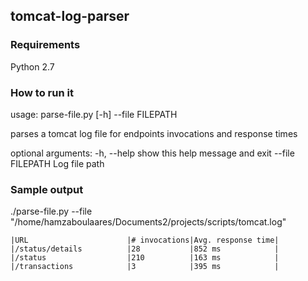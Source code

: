 ## tomcat-log-parser

### Requirements
Python 2.7

### How to run it
usage: parse-file.py [-h] --file FILEPATH

parses a tomcat log file for endpoints invocations and response times

optional arguments:
  -h, --help       show this help message and exit
  --file FILEPATH  Log file path
  
### Sample output
./parse-file.py --file "/home/hamzaboulaares/Documents2/projects/scripts/tomcat.log"
```
|URL                      |# invocations|Avg. response time|
|/status/details          |28           |852 ms            |
|/status                  |210          |163 ms            |
|/transactions            |3            |395 ms            |
```
